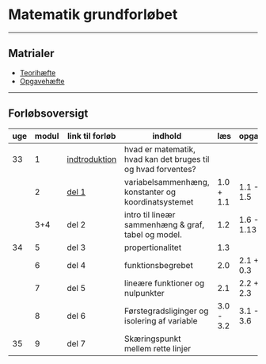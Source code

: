 # Matematik grundforløbet

---

## Matrialer

- [Teorihæfte](/matrialer/Teo25.pdf) 
- [Opgavehæfte](/matrialer/Opg25.pdf)

---

## Forløbsoversigt


| uge   | modul | link til forløb                                              | indhold                                                                    | læs       | opgaver   | afl./test                        |
| ----  | ----  | -------                                                      | -------                                                                    | ----      | ---       | ---                              |                                                  
| 33    | 1     | [indtroduktion](del0_intro/del0_1_introduktion.md)           | hvad er matematik, hvad kan det bruges til og hvad forventes?              |           |           |                                  |
|       | 2     |   [del 1](/del1_sammenhaeng/del1_1_introduktion.md)          | variabelsammenhæng, konstanter og koordinatsystemet                        | 1.0 + 1.1 | 1.1 - 1.5 |                                  |
|       | 3+4   | del 2                                                        | intro til lineær sammenhæng & graf, tabel og model.                        | 1.2       | 1.6 - 1.13| [Afl.1.1](/afleveringer/a11.pdf)+[1.2](/afleveringer/a12.pdf) udlevering           |
| 34    | 5     | del 3                                                        | propertionalitet                                                           | 1.3       |           |                                  |
|       | 6     | del 4                                                        | funktionsbegrebet                                                          | 2.0       | 2.1 + 0.3 | AFL.1.1+1.2 afleveres            |
|       | 7     | del 5                                                        | lineære funktioner og nulpunkter                                           | 2.1       | 2.2 + 2.3 |                                  |
|       | 8     | del 6                                                        | Førstegradsliginger og isolering af variable                               | 3.0 - 3.2 | 3.1 - 3.6 |                                  |
| 35    | 9     | del 7                                                        | Skæringspunkt mellem rette linjer                                          |           |           | Afl.2 udleveres                  |